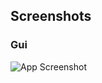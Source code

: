 ## Screenshots

### Gui  
![App Screenshot](https://i.postimg.cc/90zGXTkM/Screenshot-2023-07-24-093040.png)
